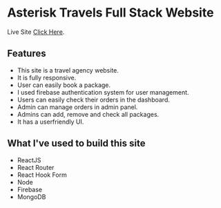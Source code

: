 # Asterisk Travels Full Stack Website

Live Site [Click Here](https://asterisk-travels.web.app/).

## Features
- This site is a travel agency website.
- It is fully responsive.
- User can easily book a package.
- I used firebase authentication system for user management.
- Users can easily check their orders in the dashboard.
- Admin can manage orders in admin panel.
- Admins can add, remove and check all packages.
- It has a userfriendly UI.

## What I've used to build this site

- ReactJS
- React Router
- React Hook Form
- Node
- Firebase
- MongoDB
